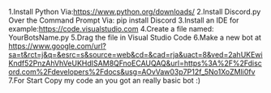 1.Install Python Via:https://www.python.org/downloads/
2.Install Discord.py Over the Command Prompt Via: pip install Discord
3.Install an IDE for example:https://code.visualstudio.com
4.Create a file named: YourBotsName.py
5.Drag the file in Visual Studio Code 
6.Make a new bot at https://www.google.com/url?sa=t&rct=j&q=&esrc=s&source=web&cd=&cad=rja&uact=8&ved=2ahUKEwiKndf52PnzAhVhVeUKHdISAM8QFnoECAUQAQ&url=https%3A%2F%2Fdiscord.com%2Fdevelopers%2Fdocs&usg=AOvVaw03p7P12f_5No1XoZMli0fv
7.For Start Copy my code an you got an really basic bot :)
